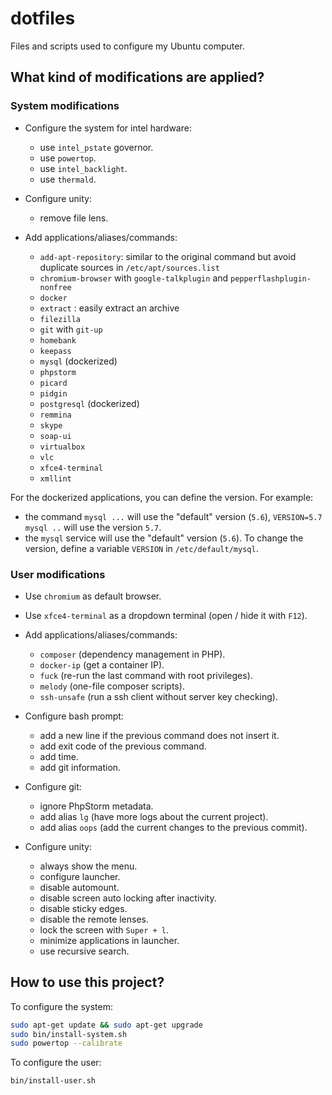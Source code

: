 # dotfiles

Files and scripts used to configure my Ubuntu computer.

## What kind of modifications are applied?

### System modifications

* Configure the system for intel hardware:
  - use `intel_pstate` governor.
  - use `powertop`.
  - use `intel_backlight`.
  - use `thermald`.

* Configure unity:
  - remove file lens.

* Add applications/aliases/commands:
  - `add-apt-repository`: similar to the original command but avoid duplicate sources in `/etc/apt/sources.list`
  - `chromium-browser` with `google-talkplugin` and `pepperflashplugin-nonfree`
  - `docker`
  - `extract` : easily extract an archive
  - `filezilla`
  - `git` with `git-up`
  - `homebank`
  - `keepass`
  - `mysql` (dockerized)
  - `phpstorm`
  - `picard`
  - `pidgin`
  - `postgresql` (dockerized)
  - `remmina`
  - `skype`
  - `soap-ui`
  - `virtualbox`
  - `vlc`
  - `xfce4-terminal`
  - `xmllint`

For the dockerized applications, you can define the version. For example:
  - the command `mysql ...` will use the "default" version (`5.6`), `VERSION=5.7 mysql ..` will use the version `5.7`.
  - the `mysql` service will use the "default" version (`5.6`). To change the version, define a variable `VERSION` in `/etc/default/mysql`.

### User modifications

* Use `chromium` as default browser.

* Use `xfce4-terminal` as a dropdown terminal (open / hide it with `F12`).

* Add applications/aliases/commands:
  - `composer` (dependency management in PHP).
  - `docker-ip` (get a container IP).
  - `fuck` (re-run the last command with root privileges).
  - `melody` (one-file composer scripts).
  - `ssh-unsafe` (run a ssh client without server key checking).

* Configure bash prompt:
  - add a new line if the previous command does not insert it.
  - add exit code of the previous command.
  - add time.
  - add git information.

* Configure git:
  - ignore PhpStorm metadata.
  - add alias `lg` (have more logs about the current project).
  - add alias `oops` (add the current changes to the previous commit).

* Configure unity:
  - always show the menu.
  - configure launcher.
  - disable automount.
  - disable screen auto locking after inactivity.
  - disable sticky edges.
  - disable the remote lenses.
  - lock the screen with `Super + l`.
  - minimize applications in launcher.
  - use recursive search.

## How to use this project?

To configure the system:
```bash
sudo apt-get update && sudo apt-get upgrade
sudo bin/install-system.sh
sudo powertop --calibrate
```

To configure the user:
```bash
bin/install-user.sh
```
